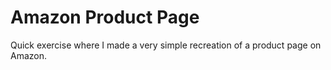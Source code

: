 # Amazon Product Page
Quick exercise where I made a very simple recreation of a product page on Amazon. 
